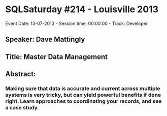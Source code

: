 # SQLSaturday #214 - Louisville 2013
Event Date: 13-07-2013 - Session time: 00:00:00 - Track: Developer
## Speaker: Dave Mattingly
## Title: Master Data Management
## Abstract:
### Making sure that data is accurate and current across multiple systems is very tricky, but can yield powerful benefits if done right. Learn approaches to coordinating your records, and see a case study.
